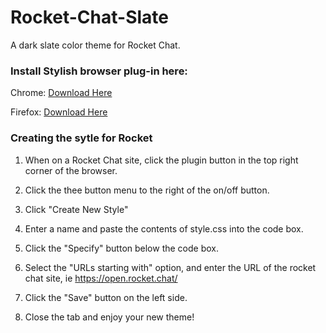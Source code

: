 # Rocket-Chat-Slate
A dark slate color theme for Rocket Chat.


### Install Stylish browser plug-in here:

Chrome: [Download Here](https://chrome.google.com/webstore/detail/stylish-custom-themes-for/fjnbnpbmkenffdnngjfgmeleoegfcffe?hl=en)

Firefox: [Download Here](https://addons.mozilla.org/en-US/firefox/addon/stylish/)

### Creating the sytle for Rocket

1. When on a Rocket Chat site, click the plugin button in the top right corner of the browser.

2. Click the thee button menu to the right of the on/off button.

3. Click "Create New Style"

4. Enter a name and paste the contents of style.css into the code box.

5. Click the "Specify" button below the code box.

6. Select the "URLs starting with" option, and enter the URL of the rocket chat site, ie https://open.rocket.chat/

7. Click the "Save" button on the left side.

8. Close the tab and enjoy your new theme!
